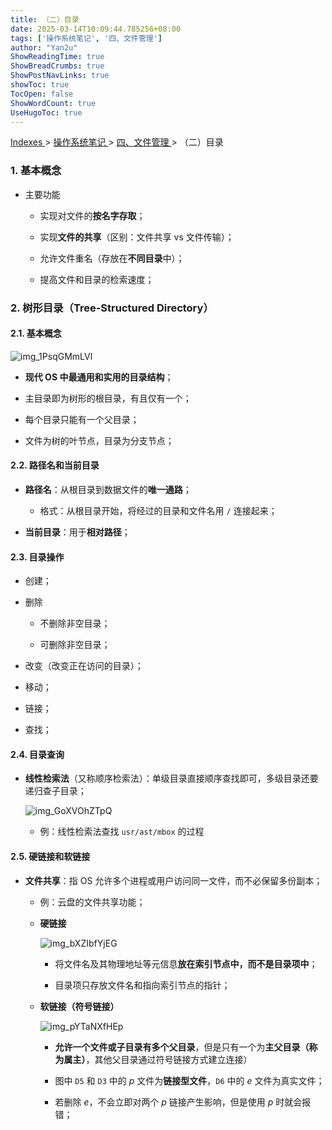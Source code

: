 ```yaml
---
title: （二）目录
date: 2025-03-14T10:09:44.785256+08:00
tags: ['操作系统笔记', '四、文件管理']
author: "Yan2u"
ShowReadingTime: true
ShowBreadCrumbs: true
ShowPostNavLinks: true
showToc: true
TocOpen: false
ShowWordCount: true
UseHugoToc: true
---
```


<a href="/notes408/chapters_index"> Indexes </a> > <a href="/notes408/indexes/操作系统笔记_index"> 操作系统笔记 </a> > <a href="/notes408/indexes/操作系统笔记/四文件管理_index"> 四、文件管理 </a> > （二）目录

### 1. 基本概念

- 主要功能

	- 实现对文件的**按名字存取**；

	- 实现**文件的共享**（区别：文件共享 vs 文件传输）；

	- 允许文件重名（存放在**不同目录**中）；

	- 提高文件和目录的检索速度；

### 2. 树形目录（Tree-Structured Directory）

#### 2.1. 基本概念

![img_1PsqGMmLVl](https://cloudflare-imgbed-ajc.pages.dev/file/1741870999311_1PsqGMmLVl.png)

- **现代 OS 中最通用和实用的目录结构**；

- 主目录即为树形的根目录，有且仅有一个；

- 每个目录只能有一个父目录；

- 文件为树的叶节点，目录为分支节点；

#### 2.2. 路径名和当前目录

- **路径名**：从根目录到数据文件的**唯一通路**；

	- 格式：从根目录开始，将经过的目录和文件名用 `/` 连接起来；

- **当前目录**：用于**相对路径**；

#### 2.3. 目录操作

- 创建；

- 删除

	- 不删除非空目录；

	- 可删除非空目录；

- 改变（改变正在访问的目录）；

- 移动；

- 链接；

- 查找；

#### 2.4. 目录查询

- **线性检索法**（又称顺序检索法）：单级目录直接顺序查找即可，多级目录还要递归查子目录；

	![img_GoXVOhZTpQ](https://cloudflare-imgbed-ajc.pages.dev/file/1741871003404_GoXVOhZTpQ.png)

	- 例：线性检索法查找 $\mathtt{usr/ast/mbox}$ 的过程

#### 2.5. 硬链接和软链接

- **文件共享**：指 OS 允许多个进程或用户访问同一文件，而不必保留多份副本；

	- 例：云盘的文件共享功能；

	- **硬链接**

		![img_bXZIbfYjEG](https://cloudflare-imgbed-ajc.pages.dev/file/1741871009926_bXZIbfYjEG.png)

		- 将文件名及其物理地址等元信息**放在索引节点中，而不是目录项中**；

		- 目录项只存放文件名和指向索引节点的指针；

	- **软链接（符号链接）**

		![img_pYTaNXfHEp](https://cloudflare-imgbed-ajc.pages.dev/file/1741871012602_pYTaNXfHEp.png)

		- **允许一个文件或子目录有多个父目录**，但是只有一个为**主父目录（称为属主）**，其他父目录通过符号链接方式建立连接）

		- 图中 $\mathtt{D5}$ 和 $\mathtt{D3}$ 中的 $p$ 文件为**链接型文件**，$\mathtt{D6}$ 中的 $e$ 文件为真实文件；

		- 若删除 $e$，不会立即对两个 $p$ 链接产生影响，但是使用 $p$ 时就会报错；


